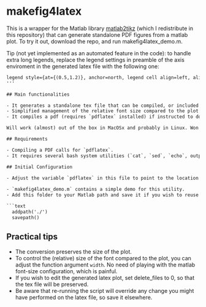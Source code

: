 # makefig4latex

This is a wrapper for the Matlab library [matlab2tikz](https://github.com/matlab2tikz/matlab2tikz) (which I redistribute in this repository) that can generate standalone PDF figures from a matlab plot. To try it out, download the repo, and run makefig4latex_demo.m.

Tip (not yet implemented as an automated feature in the code): to handle extra long legends, replace the legend settings in preamble of the axis enviroment in the generated latex file with the following one:

```latex
legend style={at={(0.5,1.2)}, anchor=north, legend cell align=left, align=left, draw=none, fill=none, legend columns = 7}
'''

## Main functionalities

- It generates a standalone tex file that can be compiled, or included in another tex file (as usual).
- Simplified management of the relative font size compared to the plot size;
- It compiles a pdf (requires `pdflatex` installed) if instructed to do so.

Will work (almost) out of the box in MacOSx and probably in Linux. Won't work in MS Windows, unless modified.

## Requirements

- Compiling a PDF calls for `pdflatex`.
- It requires several bash system utilities (`cat`, `sed`, `echo`, output redirection) which are native on MacOSx and Linux. On Windows, one has to find a way around (Cygwin? Dunno).

## Initial Configuration

- Adjust the variable `pdflatex` in this file to point to the location of the `pdflatex` executable. If you are unsure about the location, open a terminal and type the command `which pdflatex`; this will give you the path you need.
  
- `makefig4latex_demo.m` contains a simple demo for this utility.  
- Add this folder to your Matlab path and save it if you wish to reuse the function elsewhere:

```text
  addpath('./')
  savepath()
```

## Practical tips

- The conversion preserves the size of the plot.
- To control the (relative) size of the font compared to the plot, you can adjust the function argument `width`. No need of playing with the matlab font-size configuration, which is painful.
- If you wish to edit the generated latex plot, set delete_files to 0, so that the tex file will be preserved. 
- Be aware that re-running the script will override any change you might have performed on the latex file, so save it elsewhere.
